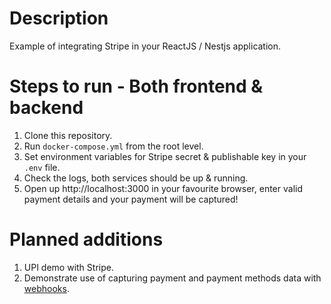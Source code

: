 # Description

Example of integrating Stripe in your ReactJS / Nestjs application.

# Steps to run - Both frontend & backend

1. Clone this repository.
2. Run `docker-compose.yml` from the root level.
3. Set environment variables for Stripe secret & publishable key in your `.env` file.
3. Check the logs, both services should be up & running.
4. Open up http://localhost:3000 in your favourite browser, enter valid payment details and your payment will be captured! 


# Planned additions

1. UPI demo with Stripe.
2. Demonstrate use of capturing payment and payment methods data with [webhooks](https://stripe.com/docs/webhooks).
